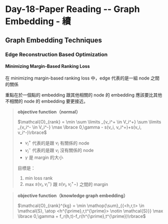 # Day-18-Paper Reading -- Graph Embedding - 續

## Graph Embedding Techniques
### Edge Reconstruction Based Optimization
#### Minimizing Margin-Based Ranking Loss

在 minimizing margin-based ranking loss 中，edge 代表的是一組 node 之間的關係

重點在於一個點的 embedding 跟其他相關的 node 的 embedding 應該要比其他不相關的 node 的 embedding 要更接近。

> **objective function（normal）**
> 
> $\mathcal{O}_{rank} = \min \sum \limits _{v_i^+ \in V_i^+} \sum \limits _{v_i^- \in V_i^-} \max \lbrace 0,\gamma -
 s(v_i, v_i^+)+s(v_i, v_i^-)\rbrace$
> - $v_i^+$ 代表的是跟 $v_i$ 有關係的 node
> - $v_i^-$ 代表的是跟 $v_i$ 沒有關係的 node
> - $\gamma$ 是 margin 的大小
> 
> 目標是：  
> 1. min loss rank
> 1. max $s(v_i, v_i^+)$ 跟 $s(v_i, v_i^+-)$ 之間的 margin

> **objective function（knowledge graph embedding）**
> 
> $\mathcal{O}_{rank}^{kg} = \min \mathop{\sum}_{{<h,r,t> \in \mathcal{S}, \atop <h^{\prime},r,t^{\prime}>
 \notin \mathcal{S}}} \max \lbrace 0,\gamma + f_r(h,t)-f_r(h^{\prime},t^{\prime})\rbrace$